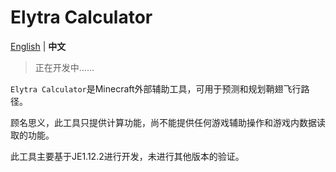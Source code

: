# Elytra Calculator

[English](README.md) | **中文**

> 正在开发中……

`Elytra Calculator`是Minecraft外部辅助工具，可用于预测和规划鞘翅飞行路径。

顾名思义，此工具只提供计算功能，尚不能提供任何游戏辅助操作和游戏内数据读取的功能。

此工具主要基于JE1.12.2进行开发，未进行其他版本的验证。